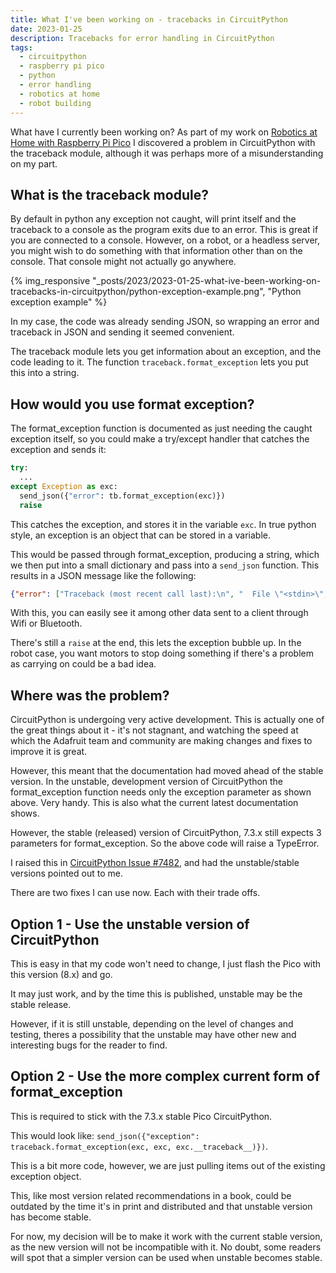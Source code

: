 ```yaml
---
title: What I've been working on - tracebacks in CircuitPython
date: 2023-01-25
description: Tracebacks for error handling in CircuitPython
tags:
  - circuitpython
  - raspberry pi pico
  - python
  - error handling
  - robotics at home
  - robot building
---
```

What have I currently been working on? As part of my work on [Robotics at Home with Raspberry Pi Pico](https://packt.link/5swS2) I discovered a problem in CircuitPython with the traceback module, although it was perhaps more of a misunderstanding on my part.

## What is the traceback module?

By default in python any exception not caught, will print itself and the traceback to a console as the program exits due to an error. This is great if you are connected to a console. However, on a robot, or a headless server, you might wish to do something with that information other than on the console. That console might not actually go anywhere.

{% img_responsive "_posts/2023/2023-01-25-what-ive-been-working-on-tracebacks-in-circuitpython/python-exception-example.png", "Python exception example" %}

In my case, the code was already sending JSON, so wrapping an error and traceback in JSON and sending it seemed convenient.

The traceback module lets you get information about an exception, and the code leading to it. The function `traceback.format_exception` lets you put this into a string.

## How would you use format exception?

The format_exception function is documented as just needing the caught exception itself, so you could make a try/except handler that catches the exception and sends it:

```python
try:
  ...
except Exception as exc:
  send_json({"error": tb.format_exception(exc)})
  raise
```

This catches the exception, and stores it in the variable `exc`.
In true python style, an exception is an object that can be stored in a variable.

This would be passed through format_exception, producing a string, which we then put into a small dictionary and pass into a `send_json` function. This results in a JSON message like the following:

```json
{"error": ["Traceback (most recent call last):\n", "  File \"<stdin>\", line 2, in <module>\n", "ZeroDivisionError: division by zero\n"]}
```

With this, you can easily see it among other data sent to a client through Wifi or Bluetooth.

There's still a `raise` at the end, this lets the exception bubble up.
In the robot case, you want motors to stop doing something if there's a problem as carrying on could be a bad idea.

## Where was the problem?

CircuitPython is undergoing very active development.
This is actually one of the great things about it - it's not stagnant, and watching the speed at which the Adafruit team and community are making changes and fixes to improve it is great.

However, this meant that the documentation had moved ahead of the stable version. In the unstable, development version of CircuitPython the format_exception function needs only the exception parameter as shown above. Very handy. This is also what the current latest documentation shows.

However, the stable (released) version of CircuitPython, 7.3.x still expects 3 parameters for format_exception.
So the above code will raise a TypeError.

I raised this in [CircuitPython Issue #7482](https://github.com/adafruit/circuitpython/issues/7482), and had the unstable/stable versions pointed out to me.

There are two fixes I can use now. Each with their trade offs.

## Option 1 - Use the unstable version of CircuitPython

This is easy in that my code won't need to change, I just flash the Pico with this version (8.x) and go.

It may just work, and by the time this is published, unstable may be the stable release.

However, if it is still unstable, depending on the level of changes and testing, theres a possibility that the unstable may have other new and interesting bugs for the reader to find.

## Option 2 - Use the more complex current form of format_exception

This is required to stick with the 7.3.x stable Pico CircuitPython.

This would look like:
`send_json({"exception": traceback.format_exception(exc, exc, exc.__traceback__)})`.

This is a bit more code, however, we are just pulling items out of the existing exception object.

This, like most version related recommendations in a book, could be outdated by the time it's in print and distributed and that unstable version has become stable.

For now, my decision will be to make it work with the current stable version, as the new version will not be incompatible with it. No doubt, some readers will spot that a simpler version can be used when unstable becomes stable.
